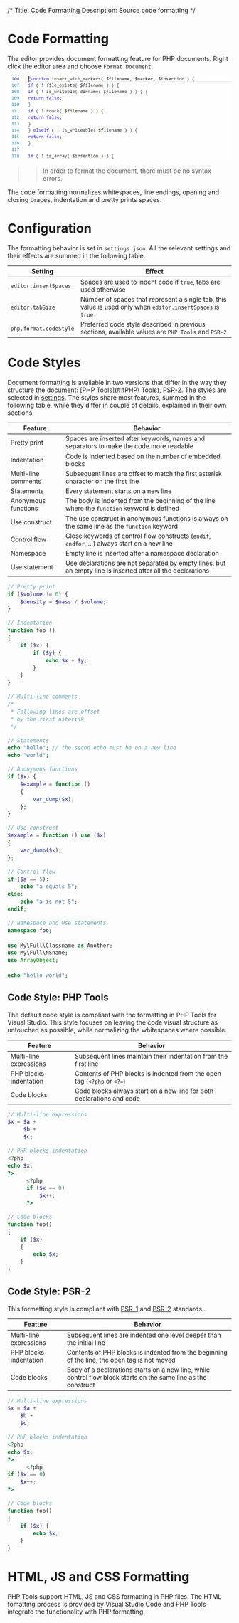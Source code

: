 /*
Title: Code Formatting
Description: Source code formatting
*/

# Code Formatting

The editor provides document formatting feature for PHP documents. Right click the editor area and choose `Format Document`.

![PHP document format](../imgs/format-document.gif)

>> In order to format the document, there must be no syntax errors.

The code formatting normalizes whitespaces, line endings, opening and closing braces, indentation and pretty prints spaces.

# Configuration

The formatting behavior is set in `settings.json`. All the relevant settings and their effects are summed in the following table.

Setting | Effect
--- | ---
`editor.insertSpaces` | Spaces are used to indent code if `true`, tabs are used otherwise
`editor.tabSize` | Number of spaces that represent a single tab, this value is used only when `editor.insertSpaces` is `true`
`php.format.codeStyle` | Preferred code style described in previous sections, available values are `PHP Tools` and `PSR-2`

# Code Styles

Document formatting is available in two versions that differ in the way they structure the document: [PHP Tools](##PHP\ Tools), [PSR-2](##PSR-2). The styles are selected in [settings](#Configuration). The styles share most features, summed in the following table, while they differ in couple of details, explained in their own sections.

Feature | Behavior
--- | ---
Pretty print | Spaces are inserted after keywords, names and separators to make the code more readable
Indentation | Code is indented based on the number of embedded blocks
Multi-line comments | Subsequent lines are offset to match the first asterisk character on the first line
Statements | Every statement starts on a new line
Anonymous functions | The body is indented from the beginning of the line where the `function` keyword is defined
Use construct | The use construct in anonymous functions is always on the same line as the `function` keyword
Control flow | Close keywords of control flow constructs (`endif`, `endfor`, ...) always start on a new line
Namespace | Empty line is inserted after a namespace declaration
Use statement | Use declarations are not separated by empty lines, but an empty line is inserted after all the declarations

```php
// Pretty print
if ($volume != 0) {
    $density = $mass / $volume;
}
```

```php
// Indentation
function foo ()
{
    if ($x) {
        if ($y) {
            echo $x + $y;
        }
    }
}
```

```php
// Multi-line comments
/* 
 * Following lines are offset
 * by the first asterisk
 */
```

```php
// Statements
echo "hello"; // the secod echo must be on a new line
echo "world";
```

```php
// Anonymous functions
if ($x) {
    $example = function ()
    {
        var_dump($x);
    };
}
```

```php
// Use construct
$example = function () use ($x) 
{
    var_dump($x);
};
```

```php
// Control flow
if ($a == 5):
    echo "a equals 5";
else:
    echo "a is not 5";
endif;
```

```php
// Namespace and Use statements
namespace foo;

use My\Full\Classname as Another;
use My\Full\NSname;
use ArrayObject;

echo "hello world";
```

## Code Style: PHP Tools

The default code style is compliant with the formatting in PHP Tools for Visual Studio. This style focuses on leaving the code visual structure as untouched as possible, while normalizing the whitespaces where possible.

Feature | Behavior
--- | ---
Multi-line expressions | Subsequent lines maintain their indentation from the first line
PHP blocks indentation | Contents of PHP blocks is indented from the open tag (`<?php` or `<?=`)
Code blocks | Code blocks always start on a new line for both declarations and code

```php
// Multi-line expressions
$x = $a +
     $b +
     $c;
```

```php
// PHP blocks indentation
<?php 
echo $x;
?>
      <?php
      if ($x == 0)
          $x++;
      ?>
```

```php
// Code blocks
function foo()
{
    if ($x)
    {
        echo $x;
    }
}
```

## Code Style: PSR-2

This formatting style is compliant with [PSR-1](https://www.php-fig.org/psr/psr-1/) and [PSR-2](https://www.php-fig.org/psr/psr-2/) standards .

Feature | Behavior
--- | ---
Multi-line expressions | Subsequent lines are indented one level deeper than the initial line
PHP blocks indentation | Contents of PHP blocks is indented from the beginning of the line, the open tag is not moved
Code blocks | Body of a declarations starts on a new line, while control flow block starts on the same line as the construct

```php
// Multi-line expressions
$x = $a +
    $b +
    $c;
```

```php
// PHP blocks indentation
<?php 
echo $x;
?>
      <?php
if ($x == 0)
    $x++;
?>
```

```php
// Code blocks
function foo()
{
    if ($x) {
        echo $x;
    }
}
```

# HTML, JS and CSS Formatting

PHP Tools support HTML, JS and CSS formatting in PHP files. The HTML fomatting process is provided by Visual Studio Code and PHP Tools integrate the functionality with PHP formatting.
